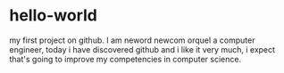 # hello-world
my first project on github.
I am neword newcom orquel a computer engineer, today i have discovered github and i like it very much, i expect that's going to improve my competencies in computer science.
